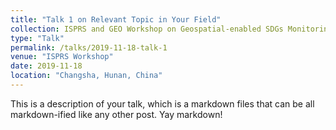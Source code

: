 ```yaml
---
title: "Talk 1 on Relevant Topic in Your Field"
collection: ISPRS and GEO Workshop on Geospatial-enabled SDGs Monitoring for the 2030 Agenda
type: "Talk"
permalink: /talks/2019-11-18-talk-1
venue: "ISPRS Workshop"
date: 2019-11-18
location: "Changsha, Hunan, China"
---
```


This is a description of your talk, which is a markdown files that can be all markdown-ified like any other post. Yay markdown!
